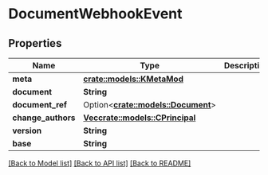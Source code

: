 # DocumentWebhookEvent

## Properties

Name | Type | Description | Notes
------------ | ------------- | ------------- | -------------
**meta** | [**crate::models::KMetaMod**](KMetaMod.md) |  | 
**document** | **String** |  | 
**document_ref** | Option<[**crate::models::Document**](Document.md)> |  | [optional]
**change_authors** | [**Vec<crate::models::CPrincipal>**](CPrincipal.md) |  | 
**version** | **String** |  | 
**base** | **String** |  | 

[[Back to Model list]](../README.md#documentation-for-models) [[Back to API list]](../README.md#documentation-for-api-endpoints) [[Back to README]](../README.md)



